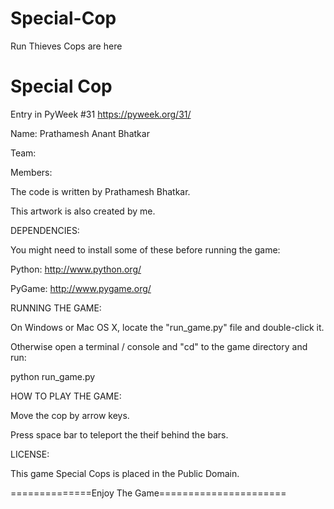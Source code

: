 # Special-Cop
Run Thieves Cops are here

Special Cop
=============

Entry in PyWeek #31 <https://pyweek.org/31/>


Name: Prathamesh Anant Bhatkar

Team: 

Members: 




The code is written by Prathamesh Bhatkar.

This artwork is also created by me.




DEPENDENCIES:

You might need to install some of these before running the game:

  Python:     http://www.python.org/
  
  PyGame:     http://www.pygame.org/





RUNNING THE GAME:

On Windows or Mac OS X, locate the "run_game.py" file and double-click it.

Otherwise open a terminal / console and "cd" to the game directory and run:

  python run_game.py





HOW TO PLAY THE GAME:

Move the cop by arrow keys.

Press space bar to teleport the theif behind the bars.





LICENSE:

This game Special Cops is placed in the Public Domain.




==============Enjoy The Game======================
